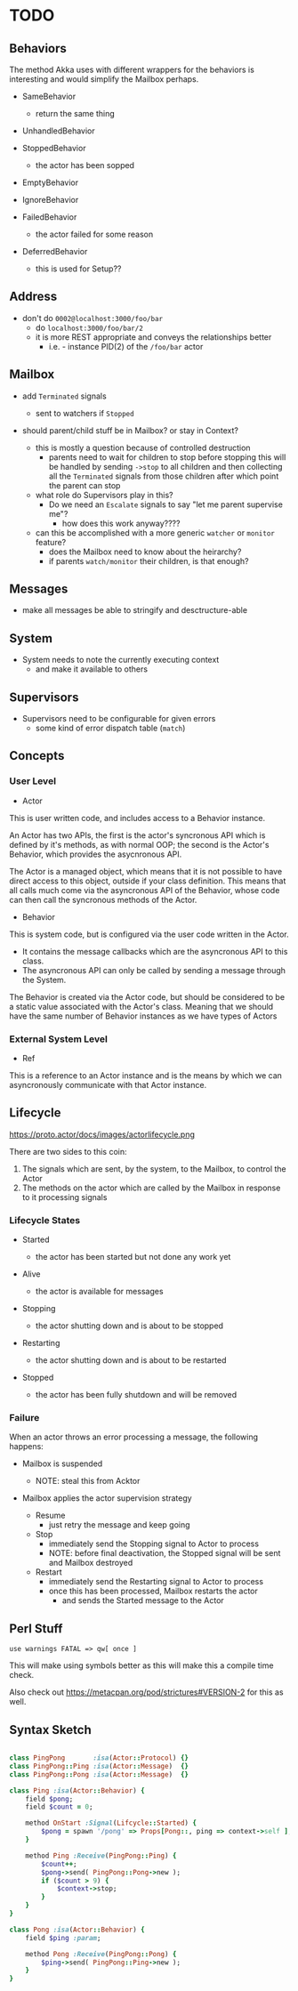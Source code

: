 # TODO


## Behaviors

The method Akka uses with different wrappers for the behaviors
is interesting and would simplify the Mailbox perhaps.


- SameBehavior
    - return the same thing

- UnhandledBehavior
- StoppedBehavior
    - the actor has been sopped
- EmptyBehavior
- IgnoreBehavior
- FailedBehavior
    - the actor failed for some reason

- DeferredBehavior
    - this is used for Setup??




## Address

- don't do `0002@localhost:3000/foo/bar`
    - do `localhost:3000/foo/bar/2`
    - it is more REST appropriate and conveys the relationships better
        - i.e. - instance PID(2) of the `/foo/bar` actor

## Mailbox

- add `Terminated` signals
    - sent to watchers if `Stopped`

- should parent/child stuff be in Mailbox? or stay in Context?
    - this is mostly a question because of controlled destruction
        - parents need to wait for children to stop before stopping
          this will be handled by sending `->stop` to all children and
          then collecting all the `Terminated` signals from those children
          after which point the parent can stop
    - what role do Supervisors play in this?
        - Do we need an `Escalate` signals to say "let me parent supervise me"?
            - how does this work anyway????
    - can this be accomplished with a more generic `watcher` or `monitor` feature?
        - does the Mailbox need to know about the heirarchy?
        - if parents `watch/monitor` their children, is that enough?


## Messages

- make all messages be able to stringify and desctructure-able

## System

- System needs to note the currently executing context
    - and make it available to others

## Supervisors

- Supervisors need to be configurable for given errors
    - some kind of error dispatch table (`match`)


<!---------------------------------------------------------------->



## Concepts

### User Level

- Actor

This is user written code, and includes access to a Behavior instance.

An Actor has two APIs, the first is the actor's syncronous API which
is defined by it's methods, as with normal OOP; the second is the
Actor's Behavior, which provides the asycnronous API.

The Actor is a managed object, which means that it is not possible to
have direct access to this object, outside if your class definition.
This means that all calls much come via the asyncronous API of the
Behavior, whose code can then call the syncronous methods of the Actor.

- Behavior

This is system code, but is configured via the user code written in the Actor.

* It contains the message callbacks which are the asyncronous API to this class.
* The asyncronous API can only be called by sending a message through the System.

The Behavior is created via the Actor code, but should be considered to be a
static value associated with the Actor's class. Meaning that we should have the
same number of Behavior instances as we have types of Actors

### External System Level

- Ref

This is a reference to an Actor instance and is the means by which we can asyncronously
communicate with that Actor instance.























## Lifecycle

https://proto.actor/docs/images/actorlifecycle.png

There are two sides to this coin:

1) The signals which are sent, by the system, to the Mailbox, to control the Actor
2) The methods on the actor which are called by the Mailbox in response to it processing signals

### Lifecycle States

- Started
    - the actor has been started but not done any work yet

- Alive
    - the actor is available for messages

- Stopping
    - the actor shutting down and is about to be stopped

- Restarting
    - the actor shutting down and is about to be restarted

- Stopped
    - the actor has been fully shutdown and will be removed

### Failure

When an actor throws an error processing a message, the following happens:

- Mailbox is suspended
    - NOTE: steal this from Acktor

- Mailbox applies the actor supervision strategy
    - Resume
        - just retry the message and keep going
    - Stop
        - immediately send the Stopping signal to Actor to process
        - NOTE: before final deactivation, the Stopped signal will be sent and Mailbox destroyed
    - Restart
        - immediately send the Restarting signal to Actor to process
        - once this has been processed, Mailbox restarts the actor
            - and sends the Started message to the Actor

## Perl Stuff

`use warnings FATAL => qw[ once ]`

This will make using symbols better as this will make this a compile time
check.

Also check out https://metacpan.org/pod/strictures#VERSION-2 for this as well.


## Syntax Sketch


```ruby

class PingPong       :isa(Actor::Protocol) {}
class PingPong::Ping :isa(Actor::Message)  {}
class PingPong::Pong :isa(Actor::Message)  {}

class Ping :isa(Actor::Behavior) {
    field $pong;
    field $count = 0;

    method OnStart :Signal(Lifcycle::Started) {
        $pong = spawn '/pong' => Props[Pong::, ping => context->self ];
    }

    method Ping :Receive(PingPong::Ping) {
        $count++;
        $pong->send( PingPong::Pong->new );
        if ($count > 9) {
            $context->stop;
        }
    }
}

class Pong :isa(Actor::Behavior) {
    field $ping :param;

    method Pong :Receive(PingPong::Pong) {
        $ping->send( PingPong::Ping->new );
    }
}
```

